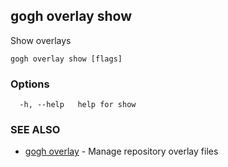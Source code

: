 ## gogh overlay show

Show overlays

```
gogh overlay show [flags]
```

### Options

```
  -h, --help   help for show
```

### SEE ALSO

* [gogh overlay](gogh_overlay.md)	 - Manage repository overlay files

